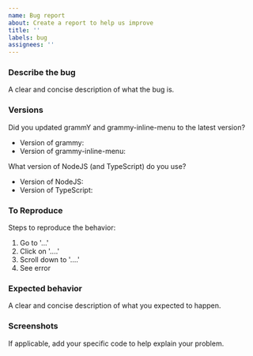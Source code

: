 ```yaml
---
name: Bug report
about: Create a report to help us improve
title: ''
labels: bug
assignees: ''
---
```


### Describe the bug

A clear and concise description of what the bug is.

### Versions

Did you updated grammY and grammy-inline-menu to the latest version?

- Version of grammy:
- Version of grammy-inline-menu:

What version of NodeJS (and TypeScript) do you use?

- Version of NodeJS:
- Version of TypeScript:

### To Reproduce

Steps to reproduce the behavior:

1. Go to '...'
2. Click on '....'
3. Scroll down to '....'
4. See error

### Expected behavior

A clear and concise description of what you expected to happen.

### Screenshots

If applicable, add your specific code to help explain your problem.
